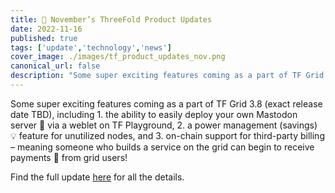 ```yaml
---
title: 📣 November’s ThreeFold Product Updates
date: 2022-11-16
published: true
tags: ['update','technology','news']
cover_image: ./images/tf_product_updates_nov.png
canonical_url: false
description: "Some super exciting features coming as a part of TF Grid 3.8..."
---
```


Some super exciting features coming as a part of TF Grid 3.8 (exact release date TBD), including 1. the ability to easily deploy your own Mastodon server 🐘 via a weblet on TF Playground, 2. a power management (savings) 💡 feature for unutilized nodes, and 3. on-chain support for third-party billing – meaning someone who builds a service on the grid can begin to receive payments 💸 from grid users!

Find the full update [here](https://forum.threefold.io/t/threefold-product-updates-november-2022/3517) for all the details.